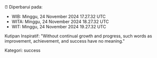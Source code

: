 ⏰ Diperbarui pada:
- WIB: Minggu, 24 November 2024 17.27.32 UTC
- WITA: Minggu, 24 November 2024 18.27.32 UTC
- WIT: Minggu, 24 November 2024 19.27.32 UTC

Kutipan Inspiratif:
"Without continual growth and progress, such words as improvement, achievement, and success have no meaning."


Kategori: success

